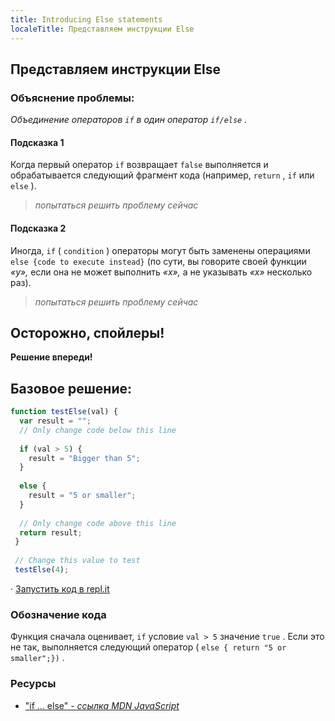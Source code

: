 ```yaml
---
title: Introducing Else statements
localeTitle: Представляем инструкции Else
---
```

## Представляем инструкции Else

### Объяснение проблемы:

_Объединение операторов `if` в один оператор `if/else` ._

#### Подсказка 1

Когда первый оператор `if` возвращает `false` выполняется и обрабатывается следующий фрагмент кода (например, `return` , `if` или `else` ).

> _попытаться решить проблему сейчас_

#### Подсказка 2

Иногда, `if` ( `condition` ) операторы могут быть заменены операциями `else {code to execute instead}` (по сути, вы говорите своей функции _«y»,_ если она не может выполнить _«x»,_ а не указывать _«x»_ несколько раз).

> _попытаться решить проблему сейчас_

## Осторожно, спойлеры!

**Решение впереди!**

## Базовое решение:

```javascript
function testElse(val) { 
  var result = ""; 
  // Only change code below this line 
 
  if (val > 5) { 
    result = "Bigger than 5"; 
  } 
 
  else { 
    result = "5 or smaller"; 
  } 
 
  // Only change code above this line 
  return result; 
 } 
 
 // Change this value to test 
 testElse(4); 
```

· [Запустить код в repl.it](https://repl.it/@AdrianSkar/Introducing-else-statements)

### Обозначение кода

Функция сначала оценивает, `if` условие `val > 5` значение `true` . Если это не так, выполняется следующий оператор ( `else { return "5 or smaller";})` .

### Ресурсы

*   ["if ... else" - _ссылка MDN JavaScript_](https://developer.mozilla.org/en-US/docs/Web/JavaScript/Reference/Statements/if…else)